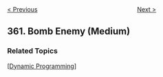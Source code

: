 <!--|This file generated by command(leetcode description); DO NOT EDIT.    |-->
<!--+----------------------------------------------------------------------+-->
<!--|@author    openset <openset.wang@gmail.com>                           |-->
<!--|@link      https://github.com/openset                                 |-->
<!--|@home      https://github.com/openset/leetcode                        |-->
<!--+----------------------------------------------------------------------+-->

[< Previous](https://github.com/openset/leetcode/tree/master/problems/sort-transformed-array "Sort Transformed Array")
　　　　　　　　　　　　　　　　
[Next >](https://github.com/openset/leetcode/tree/master/problems/design-hit-counter "Design Hit Counter")

## 361. Bomb Enemy (Medium)



### Related Topics
  [[Dynamic Programming](https://github.com/openset/leetcode/tree/master/tag/dynamic-programming/README.md)]
